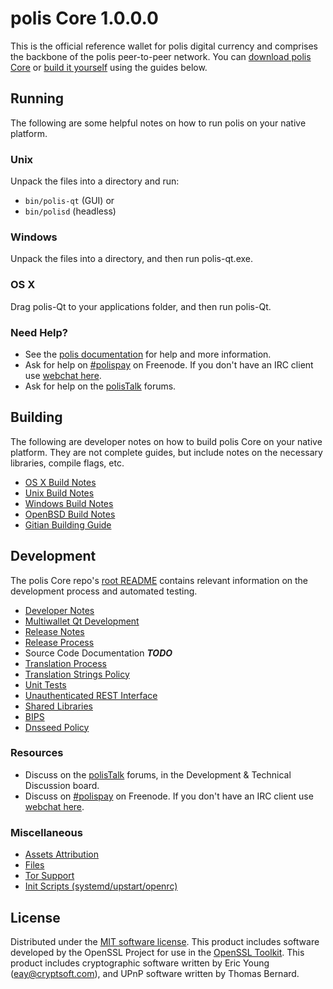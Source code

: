 
polis Core 1.0.0.0
=====================

This is the official reference wallet for polis digital currency and comprises the backbone of the polis peer-to-peer network. You can [download polis Core](https://www.polis.org/downloads/) or [build it yourself](#building) using the guides below.

Running
---------------------
The following are some helpful notes on how to run polis on your native platform.

### Unix

Unpack the files into a directory and run:

- `bin/polis-qt` (GUI) or
- `bin/polisd` (headless)

### Windows

Unpack the files into a directory, and then run polis-qt.exe.

### OS X

Drag polis-Qt to your applications folder, and then run polis-Qt.

### Need Help?

* See the [polis documentation](https://polispay.atlassian.net/wiki/display/DOC)
for help and more information.
* Ask for help on [#polispay](http://webchat.freenode.net?channels=polispay) on Freenode. If you don't have an IRC client use [webchat here](http://webchat.freenode.net?channels=polispay).
* Ask for help on the [polisTalk](https://polistalk.org/) forums.

Building
---------------------
The following are developer notes on how to build polis Core on your native platform. They are not complete guides, but include notes on the necessary libraries, compile flags, etc.

- [OS X Build Notes](build-osx.md)
- [Unix Build Notes](build-unix.md)
- [Windows Build Notes](build-windows.md)
- [OpenBSD Build Notes](build-openbsd.md)
- [Gitian Building Guide](gitian-building.md)

Development
---------------------
The polis Core repo's [root README](/README.md) contains relevant information on the development process and automated testing.

- [Developer Notes](developer-notes.md)
- [Multiwallet Qt Development](multiwallet-qt.md)
- [Release Notes](release-notes.md)
- [Release Process](release-process.md)
- Source Code Documentation ***TODO***
- [Translation Process](translation_process.md)
- [Translation Strings Policy](translation_strings_policy.md)
- [Unit Tests](unit-tests.md)
- [Unauthenticated REST Interface](REST-interface.md)
- [Shared Libraries](shared-libraries.md)
- [BIPS](bips.md)
- [Dnsseed Policy](dnsseed-policy.md)

### Resources
* Discuss on the [polisTalk](https://polistalk.org/) forums, in the Development & Technical Discussion board.
* Discuss on [#polispay](http://webchat.freenode.net/?channels=polispay) on Freenode. If you don't have an IRC client use [webchat here](http://webchat.freenode.net/?channels=polispay).

### Miscellaneous
- [Assets Attribution](assets-attribution.md)
- [Files](files.md)
- [Tor Support](tor.md)
- [Init Scripts (systemd/upstart/openrc)](init.md)

License
---------------------
Distributed under the [MIT software license](http://www.opensource.org/licenses/mit-license.php).
This product includes software developed by the OpenSSL Project for use in the [OpenSSL Toolkit](https://www.openssl.org/). This product includes
cryptographic software written by Eric Young ([eay@cryptsoft.com](mailto:eay@cryptsoft.com)), and UPnP software written by Thomas Bernard.
